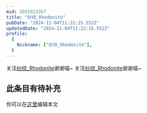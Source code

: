```yaml
---
mid: 2091023367
title: "纱纹_Rhodonite"
pubDate: "2024-11-04T11:22:15.552Z"
updatedDate: "2024-11-04T11:22:15.552Z"
profile:
  {
    Nickname: ["纱纹_Rhodonite"],
  }
---
```


关注[纱纹_Rhodonite](https://space.bilibili.com/2091023367)谢谢喵~ 关注[纱纹_Rhodonite](https://space.bilibili.com/2091023367)谢谢喵~

## 此条目有待补充
你可以在[这里](https://github.com/Yuhanawa/VTuber.ICU/edit/master/src/content/v/纱纹_Rhodonite/index.md)编辑本文
